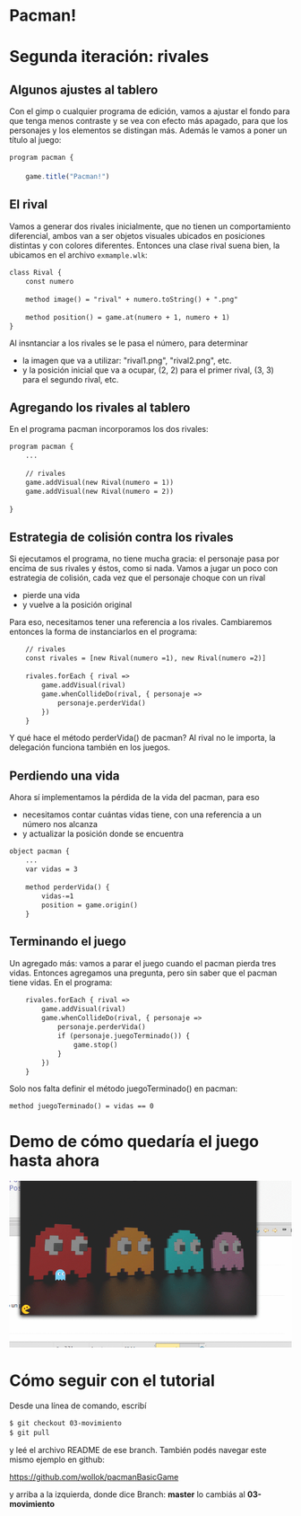 # Pacman!

# Segunda iteración: rivales

## Algunos ajustes al tablero

Con el gimp o cualquier programa de edición, vamos a ajustar el fondo para que tenga menos contraste y se vea con efecto más apagado, para que los personajes y los elementos se distingan más. Además le vamos a poner un título al juego:

```js
program pacman {
	
	game.title("Pacman!")
```

## El rival

Vamos a generar dos rivales inicialmente, que no tienen un comportamiento diferencial, ambos van a ser objetos visuales ubicados en posiciones distintas y con colores diferentes. Entonces una clase rival suena bien, la ubicamos en el archivo `exmample.wlk`:

```wollok
class Rival {
	const numero
	
	method image() = "rival" + numero.toString() + ".png"

	method position() = game.at(numero + 1, numero + 1)
}
```

Al insntanciar a los rivales se le pasa el número, para determinar

- la imagen que va a utilizar: "rival1.png", "rival2.png", etc.
- y la posición inicial que va a ocupar, (2, 2) para el primer rival, (3, 3) para el segundo rival, etc.


## Agregando los rivales al tablero

En el programa pacman incorporamos los dos rivales:

```wollok
program pacman {
    ...

	// rivales
	game.addVisual(new Rival(numero = 1))
	game.addVisual(new Rival(numero = 2))

}
```

## Estrategia de colisión contra los rivales

Si ejecutamos el programa, no tiene mucha gracia: el personaje pasa por encima de sus rivales y éstos, como si nada. Vamos a jugar un poco con estrategia de colisión, cada vez que el personaje choque con un rival

- pierde una vida
- y vuelve a la posición original

Para eso, necesitamos tener una referencia a los rivales. Cambiaremos entonces la forma de instanciarlos en el programa:

```wollok
    // rivales
	const rivales = [new Rival(numero =1), new Rival(numero =2)]
	
	rivales.forEach { rival => 
		game.addVisual(rival)
		game.whenCollideDo(rival, { personaje =>
			personaje.perderVida()
		})
	}
```

Y qué hace el método perderVida() de pacman? Al rival no le importa, la delegación funciona también en los juegos.

## Perdiendo una vida

Ahora sí implementamos la pérdida de la vida del pacman, para eso

- necesitamos contar cuántas vidas tiene, con una referencia a un número nos alcanza
- y actualizar la posición donde se encuentra

```wollok
object pacman {
    ...
	var vidas = 3

	method perderVida() {
		vidas-=1
		position = game.origin()	
	}
```

## Terminando el juego

Un agregado más: vamos a parar el juego cuando el pacman pierda tres vidas. Entonces agregamos una pregunta, pero sin saber que el pacman tiene vidas. En el programa:

```wollok
	rivales.forEach { rival => 
		game.addVisual(rival)
		game.whenCollideDo(rival, { personaje =>
			personaje.perderVida()
			if (personaje.juegoTerminado()) {
				game.stop()
			}
		})
	}
```

Solo nos falta definir el método juegoTerminado() en pacman:

```wollok
method juegoTerminado() = vidas == 0
```

# Demo de cómo quedaría el juego hasta ahora

![video](videos/demo.gif)

# Cómo seguir con el tutorial

Desde una línea de comando, escribí 

```bash
$ git checkout 03-movimiento
$ git pull
```

y leé el archivo README de ese branch. También podés navegar este mismo ejemplo en github:

https://github.com/wollok/pacmanBasicGame

y arriba a la izquierda, donde dice Branch: **master** lo cambiás al **03-movimiento**

